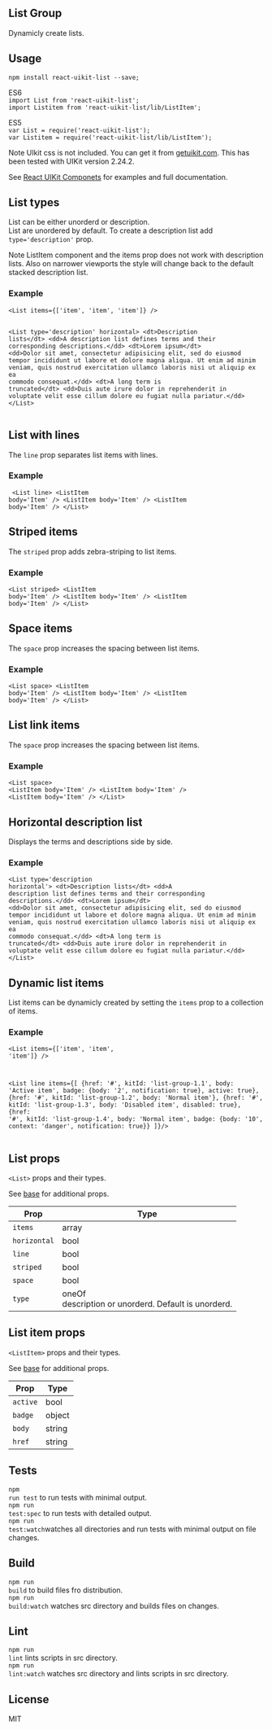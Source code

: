 <div><section><h1>List Group</h1><p>Dynamicly create lists.</p></section><section><h2>Usage</h2><p><code>npm install react-uikit-list --save;</code></p><p>ES6 <br/><code>import List from &#x27;react-uikit-list&#x27;;</code><br/><code>import Listitem from &#x27;react-uikit-list/lib/ListItem&#x27;;</code></p><p>ES5 <br/><code>var List = require(&#x27;react-uikit-list&#x27;);</code><br/><code>var Listitem = require(&#x27;react-uikit-list/lib/ListItem&#x27;);</code></p><p><span class="uk-badge  uk-badge-danger">Note</span>  UIkit css is not included. You can get it from <a href="http://getuikit.com/">getuikit.com</a>. This has been tested with UIKit version 2.24.2.</p><p>See <a href="http://otissv.github.io/react-uikit-components">React UIKit Componets</a> for examples and full documentation.</p></section><section><h2>List types</h2><p>List can be either unorderd or description.<br/>List are unordered by default. To create a description list add <code>type=&#x27;description&#x27;</code> prop.</p><p><span class="uk-badge">Note</span>  ListItem component and the items prop does not work with description lists. Also on narrower viewports the style will change back to the default stacked description list.</p><h3>Example</h3><pre><code>&lt;List items={[&#x27;item&#x27;, &#x27;item&#x27;, &#x27;item&#x27;]} /&gt;

&lt;List type=&#x27;description&#x27; horizontal&gt;
  &lt;dt&gt;Description lists&lt;/dt&gt;
  &lt;dd&gt;A description list defines terms and their corresponding descriptions.&lt;/dd&gt;
  &lt;dt&gt;Lorem ipsum&lt;/dt&gt;
  &lt;dd&gt;Dolor sit amet, consectetur adipisicing elit, sed do eiusmod tempor incididunt ut labore et dolore magna aliqua. Ut enim ad minim veniam, quis nostrud exercitation ullamco laboris nisi ut aliquip ex ea commodo consequat.&lt;/dd&gt;
  &lt;dt&gt;A long term is truncated&lt;/dt&gt;
  &lt;dd&gt;Duis aute irure dolor in reprehenderit in voluptate velit esse cillum dolore eu fugiat nulla pariatur.&lt;/dd&gt;
&lt;/List&gt;
</code></pre></section><section><h2>List with lines</h2><p>The <code>line</code> prop separates list items with lines.</p><h3>Example</h3><pre><code>
  &lt;List line&gt;
    &lt;ListItem body=&#x27;Item&#x27; /&gt;
    &lt;ListItem body=&#x27;Item&#x27; /&gt;
    &lt;ListItem body=&#x27;Item&#x27; /&gt;
  &lt;/List&gt;
</code></pre></section><section><h2>Striped items</h2><p>The <code>striped</code> prop adds zebra-striping to list items.</p><h3>Example</h3><pre><code>&lt;List striped&gt;
  &lt;ListItem body=&#x27;Item&#x27; /&gt;
  &lt;ListItem body=&#x27;Item&#x27; /&gt;
  &lt;ListItem body=&#x27;Item&#x27; /&gt;
&lt;/List&gt;
</code></pre></section><section><h2>Space items</h2><p>The <code>space</code> prop increases the spacing between list items.</p><h3>Example</h3><pre><code>&lt;List space&gt;
  &lt;ListItem body=&#x27;Item&#x27; /&gt;
  &lt;ListItem body=&#x27;Item&#x27; /&gt;
  &lt;ListItem body=&#x27;Item&#x27; /&gt;
&lt;/List&gt;
</code></pre></section><section><h2>List link items</h2><p>The <code>space</code> prop increases the spacing between list items.</p><h3>Example</h3><pre><code>&lt;List space&gt;
  &lt;ListItem body=&#x27;Item&#x27; /&gt;
  &lt;ListItem body=&#x27;Item&#x27; /&gt;
  &lt;ListItem body=&#x27;Item&#x27; /&gt;
&lt;/List&gt;
</code></pre></section><section><h2>Horizontal description list</h2><p>Displays the terms and descriptions side by side.</p><h3>Example</h3><pre><code>&lt;List type=&#x27;description horizontal&#x27;&gt;
  &lt;dt&gt;Description lists&lt;/dt&gt;
  &lt;dd&gt;A description list defines terms and their corresponding descriptions.&lt;/dd&gt;
  &lt;dt&gt;Lorem ipsum&lt;/dt&gt;
  &lt;dd&gt;Dolor sit amet, consectetur adipisicing elit, sed do eiusmod tempor incididunt ut labore et dolore magna aliqua. Ut enim ad minim veniam, quis nostrud exercitation ullamco laboris nisi ut aliquip ex ea commodo consequat.&lt;/dd&gt;
  &lt;dt&gt;A long term is truncated&lt;/dt&gt;
  &lt;dd&gt;Duis aute irure dolor in reprehenderit in voluptate velit esse cillum dolore eu fugiat nulla pariatur.&lt;/dd&gt;
&lt;/List&gt;
</code></pre></section><section><h2>Dynamic list items</h2><p>List items can be dynamicly created by setting the <code>items</code> prop to a collection of items.</p><h3>Example</h3><pre><code>&lt;List items={[&#x27;item&#x27;, &#x27;item&#x27;, &#x27;item&#x27;]} /&gt;

&lt;List line items={[
  {href: &#x27;#&#x27;, kitId: &#x27;list-group-1.1&#x27;, body: &#x27;Active item&#x27;, badge: {body: &#x27;2&#x27;, notification: true}, active: true},
  {href: &#x27;#&#x27;, kitId: &#x27;list-group-1.2&#x27;, body: &#x27;Normal item&#x27;},
  {href: &#x27;#&#x27;, kitId: &#x27;list-group-1.3&#x27;, body: &#x27;Disabled item&#x27;, disabled: true},
  {href: &#x27;#&#x27;, kitId: &#x27;list-group-1.4&#x27;, body: &#x27;Normal item&#x27;, badge: {body: &#x27;10&#x27;, context: &#x27;danger&#x27;, notification: true}}
]}/&gt;
</code></pre></section><section><h2>List props</h2><p><code>&lt;List&gt;</code> props and their types.</p><p>See <a href="https://github.com/otissv/react-uikit-base">base</a> for additional props.</p><table class="uk-table"><thead><tr><th>Prop</th><th>Type</th></tr></thead><tbody><tr><td><code>items</code></td><td>array</td></tr><tr><td><code>horizontal</code></td><td>bool</td></tr><tr><td><code>line</code></td><td>bool</td></tr><tr><td><code>striped</code></td><td>bool</td></tr><tr><td><code>space</code></td><td>bool</td></tr><tr><td><code>type</code></td><td>oneOf<br/>description or unorderd. Default is unorderd.</td></tr></tbody></table></section><section><h2>List item props</h2><p><code>&lt;ListItem&gt;</code> props and their types.</p><p>See <a href="https://github.com/otissv/react-uikit-base">base</a> for additional props.</p><table class="uk-table"><thead><tr><th>Prop</th><th>Type</th></tr></thead><tbody><tr><td><code>active</code></td><td>bool</td></tr><tr><td><code>badge</code></td><td>object</td></tr><tr><td><code>body</code></td><td>string</td></tr><tr><td><code>href</code></td><td>string</td></tr></tbody></table></section><section><h2>Tests</h2><p><code>npm run test</code> to run tests with minimal output.<br/><code>npm run test:spec</code> to run tests with detailed output.<br/><code>npm run test:watch</code>watches all directories and run tests with minimal output on file changes.<br/></p></section><section><h2>Build</h2><p><code>npm run build</code> to build files fro distribution.<br/><code>npm run build:watch</code> watches src directory and builds files on changes.<br/></p></section><section><h2>Lint</h2><p><code>npm run lint</code> lints scripts in src directory.<br/><code>npm run lint:watch</code> watches src directory and lints scripts in src directory.<br/></p></section><section><h2>License</h2><p>MIT</p></section></div>